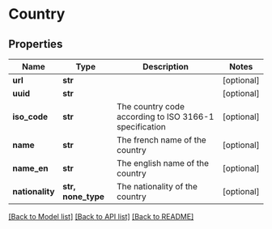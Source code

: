 # Country


## Properties
Name | Type | Description | Notes
------------ | ------------- | ------------- | -------------
**url** | **str** |  | [optional] 
**uuid** | **str** |  | [optional] 
**iso_code** | **str** | The country code according to ISO 3166-1 specification  | [optional] 
**name** | **str** | The french name of the country | [optional] 
**name_en** | **str** | The english name of the country | [optional] 
**nationality** | **str, none_type** | The nationality of the country | [optional] 

[[Back to Model list]](../README.md#documentation-for-models) [[Back to API list]](../README.md#documentation-for-api-endpoints) [[Back to README]](../README.md)


